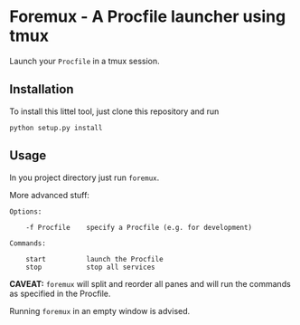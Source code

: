 
# Foremux - A Procfile launcher using tmux

Launch your `Procfile` in a tmux session.


## Installation

To install this littel tool, just clone this repository and run

    python setup.py install


## Usage

In you project directory just run `foremux`.

More advanced stuff:

    Options:

        -f Procfile    specify a Procfile (e.g. for development)

    Commands:

        start          launch the Procfile
        stop           stop all services


**CAVEAT:** `foremux` will split and reorder all panes and will
run the commands as specified in the Procfile.

Running `foremux` in an empty window is advised.

